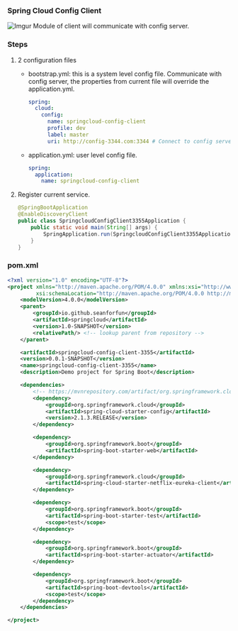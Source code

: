 ### Spring Cloud Config Client

![Imgur](https://i.imgur.com/wklo7Go.jpg)
Module of client will communicate with config server.  

### Steps
1. 2 configuration files
    * bootstrap.yml: this is a system level config file. Communicate with config server, the properties from current file will override the application.yml.
        ```yaml
        spring:
          cloud:
            config:
              name: springcloud-config-client
              profile: dev
              label: master
              uri: http://config-3344.com:3344 # Connect to config server.
        ```
    * application.yml: user level config file.
        ```yaml
        spring:
          application:
            name: springcloud-config-client
        ```

2. Register current service.
    ```java
    @SpringBootApplication
    @EnableDiscoveryClient
    public class SpringcloudConfigClient3355Application {
        public static void main(String[] args) {
            SpringApplication.run(SpringcloudConfigClient3355Application.class, args);
        }
    }
    ```

### pom.xml
```xml
<?xml version="1.0" encoding="UTF-8"?>
<project xmlns="http://maven.apache.org/POM/4.0.0" xmlns:xsi="http://www.w3.org/2001/XMLSchema-instance"
         xsi:schemaLocation="http://maven.apache.org/POM/4.0.0 http://maven.apache.org/xsd/maven-4.0.0.xsd">
    <modelVersion>4.0.0</modelVersion>
    <parent>
        <groupId>io.github.seanforfun</groupId>
        <artifactId>springcloud</artifactId>
        <version>1.0-SNAPSHOT</version>
        <relativePath/> <!-- lookup parent from repository -->
    </parent>

    <artifactId>springcloud-config-client-3355</artifactId>
    <version>0.0.1-SNAPSHOT</version>
    <name>springcloud-config-client-3355</name>
    <description>Demo project for Spring Boot</description>

    <dependencies>
        <!-- https://mvnrepository.com/artifact/org.springframework.cloud/spring-cloud-starter-config -->
        <dependency>
            <groupId>org.springframework.cloud</groupId>
            <artifactId>spring-cloud-starter-config</artifactId>
            <version>2.1.3.RELEASE</version>
        </dependency>

        <dependency>
            <groupId>org.springframework.boot</groupId>
            <artifactId>spring-boot-starter-web</artifactId>
        </dependency>

        <dependency>
            <groupId>org.springframework.cloud</groupId>
            <artifactId>spring-cloud-starter-netflix-eureka-client</artifactId>
        </dependency>

        <dependency>
            <groupId>org.springframework.boot</groupId>
            <artifactId>spring-boot-starter-test</artifactId>
            <scope>test</scope>
        </dependency>

        <dependency>
            <groupId>org.springframework.boot</groupId>
            <artifactId>spring-boot-starter-actuator</artifactId>
        </dependency>

        <dependency>
            <groupId>org.springframework.boot</groupId>
            <artifactId>spring-boot-devtools</artifactId>
            <scope>test</scope>
        </dependency>
    </dependencies>

</project>
```
